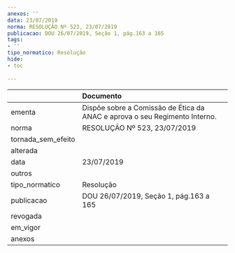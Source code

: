```yaml
---
anexos: ''
data: 23/07/2019
norma: RESOLUÇÃO Nº 523, 23/07/2019
publicacao: DOU 26/07/2019, Seção 1, pág.163 a 165
tags:
- ''
tipo_normatico: Resolução
hide: 
- toc 
 
---
```


|                    | Documento                                                                  |
|:-------------------|:---------------------------------------------------------------------------|
| ementa             | Dispõe sobre a Comissão de Ética da ANAC e aprova o seu Regimento Interno. |
| norma              | RESOLUÇÃO Nº 523, 23/07/2019                                               |
| tornada_sem_efeito |                                                                            |
| alterada           |                                                                            |
| data               | 23/07/2019                                                                 |
| outros             |                                                                            |
| tipo_normatico     | Resolução                                                                  |
| publicacao         | DOU 26/07/2019, Seção 1, pág.163 a 165                                     |
| revogada           |                                                                            |
| em_vigor           |                                                                            |
| anexos             |                                                                            |